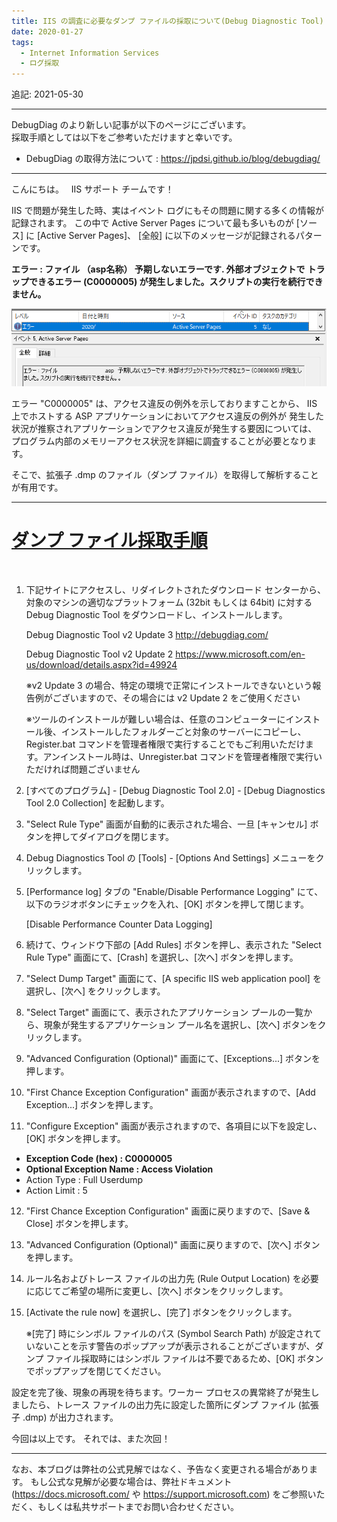 ```yaml
---
title: IIS の調査に必要なダンプ ファイルの採取について(Debug Diagnostic Tool)
date: 2020-01-27
tags: 
  - Internet Information Services
  - ログ採取
---
```


追記: 2021-05-30

---
DebugDiag のより新しい記事が以下のページにございます。  
採取手順としては以下をご参考いただけますと幸いです。

- DebugDiag の取得方法について :  https://jpdsi.github.io/blog/debugdiag/ 

---

こんにちは。
 
IIS サポート チームです！


IIS で問題が発生した時、実はイベント ログにもその問題に関する多くの情報が記録されます。
この中で Active Server Pages について最も多いものが [ソース] に [Active Server Pages]、
[全般] に以下のメッセージが記録されるパターンです。

**エラー : ファイル （asp名称）  予期しないエラーです. 外部オブジェクトで**
**トラップできるエラー (C0000005) が発生しました。スクリプトの実行を続行できません。**

![reference](./LogCollection4/reference1.png)

エラー "C0000005" は、アクセス違反の例外を示しておりますことから、
IIS 上でホストする ASP アプリケーションにおいてアクセス違反の例外が
発生した状況が推察されアプリケーションでアクセス違反が発生する要因については、
プログラム内部のメモリーアクセス状況を詳細に調査することが必要となります。

そこで、拡張子 .dmp のファイル（ダンプ ファイル）を取得して解析することが有用です。

---------------
 # <u>ダンプ ファイル採取手順</u>
  
1. 下記サイトにアクセスし、リダイレクトされたダウンロード センターから、対象のマシンの適切なプラットフォーム (32bit もしくは 64bit) に対する Debug Diagnostic Tool をダウンロードし、インストールします。

   Debug Diagnostic Tool v2 Update 3
   http://debugdiag.com/

   Debug Diagnostic Tool v2 Update 2
   https://www.microsoft.com/en-us/download/details.aspx?id=49924
   
      ※v2 Update 3 の場合、特定の環境で正常にインストールできないという報告例がございますので、その場合には v2 Update 2 をご使用ください

      ※ツールのインストールが難しい場合は、任意のコンピューターにインストール後、インストールしたフォルダーごと対象のサーバーにコピーし、Register.bat コマンドを管理者権限で実行することでもご利用いただけます。アンインストール時は、Unregister.bat コマンドを管理者権限で実行いただければ問題ございません

2. [すべてのプログラム] - [Debug Diagnostic Tool 2.0] - [Debug Diagnostics Tool 2.0 Collection] を起動します。
3. "Select Rule Type" 画面が自動的に表示された場合、一旦 [キャンセル] ボタンを押してダイアログを閉じます。
4. Debug Diagnostics Tool の [Tools] - [Options And Settings] メニューをクリックします。
5. [Performance log] タブの "Enable/Disable Performance Logging" にて、以下のラジオボタンにチェックを入れ、[OK] ボタンを押して閉じます。

   [Disable Performance Counter Data Logging]

6. 続けて、ウィンドウ下部の [Add Rules] ボタンを押し、表示された "Select Rule Type" 画面にて、[Crash] を選択し、[次へ] ボタンを押します。
7. "Select Dump Target" 画面にて、[A specific IIS web application pool] を選択し、[次へ] をクリックします。
8. "Select Target" 画面にて、表示されたアプリケーション プールの一覧から、現象が発生するアプリケーション プール名を選択し、[次へ] ボタンをクリックします。
9. "Advanced Configuration (Optional)" 画面にて、[Exceptions...] ボタンを押します。
10. "First Chance Exception Configuration" 画面が表示されますので、[Add Exception...] ボタンを押します。
11. "Configure Exception" 画面が表示されますので、各項目に以下を設定し、[OK] ボタンを押します。

   - **Exception Code (hex) : C0000005**
   - **Optional Exception Name : Access Violation**
   - Action Type : Full Userdump
   - Action Limit : 5

12. "First Chance Exception Configuration" 画面に戻りますので、[Save & Close] ボタンを押します。
13. "Advanced Configuration (Optional)" 画面に戻りますので、[次へ] ボタンを押します。
14. ルール名およびトレース ファイルの出力先 (Rule Output Location) を必要に応じてご希望の場所に変更し、[次へ] ボタンをクリックします。
15. [Activate the rule now] を選択し、[完了] ボタンをクリックします。

      ※[完了] 時にシンボル ファイルのパス (Symbol Search Path) が設定されていないことを示す警告のポップアップが表示されることがございますが、ダンプ ファイル採取時にはシンボル ファイルは不要であるため、[OK] ボタンでポップアップを閉じてください。


設定を完了後、現象の再現を待ちます。ワーカー プロセスの異常終了が発生しましたら、トレース ファイルの出力先に設定した箇所にダンプ ファイル (拡張子 .dmp) が出力されます。


今回は以上です。 それでは、また次回！

---
なお、本ブログは弊社の公式見解ではなく、予告なく変更される場合があります。 もし公式な見解が必要な場合は、弊社ドキュメント (https://docs.microsoft.com/ や https://support.microsoft.com) をご参照いただく、もしくは私共サポートまでお問い合わせください。